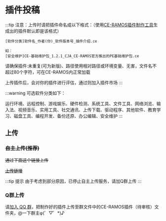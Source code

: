 # 插件投稿
:::tip 注意：上传时请把插件命名成以下格式：（使用[CE-RAMOS插件制作工具](https://down.ce-ramos.cn/CE-RAMOS%E6%96%87%E4%BB%B6/CE-%E6%8F%92%E4%BB%B6%E5%88%B6%E4%BD%9C%E5%B7%A5%E5%85%B7/CEMake.exe)生成出的插件默认即是该格式）
```
[软件分类]软件名_作者(你)_软件版本号_插件介绍.ce

如：
[安全维护]CE-基础维护包_1.2.1_CJA_CE-RAMOS官方推出的PE基础维护包.ce
```
请确保插件:未重复(可为新版)、路径使用相对路径或环境变量、无害，文件名不超过80个字符，可在CE-RAMOS内正常加载



上传插件后，会对你的插件进行评估，通过则加入插件市场
:::

:::warning 可选软件分类如下：

运行环境、远程控制、游戏娱乐、硬件检测、系统工具、文件工具、网络浏览、输入法、视频音乐、实用工具、社交通讯、上传下载、驱动程序、其他软件、教育学习、磁盘工具、编程开发、备份还原、办公编辑、安全维护
:::
## 上传
<h3><del>自主上传(推荐)</del></h3>

<del>通过下面这个链接上传</del>

<del>[上传链接](https://upload.ce-ramos.cn/)</del>

:::tip 提示
由于考虑到部分原因，已停止自主上传服务，请加Q群上传
:::

### Q群上传
请[加入 QQ 群](https://ce-ramos.cn/qqg.html)，把制作好的插件上传至群文件中的CE-RAMOS插件（待审核）文件夹，@一下群主φ(゜▽゜*)♪
